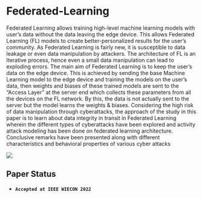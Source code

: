 # Federated-Learning
Federated Learning allows training high-level machine learning models with user’s data without the data 
leaving the edge device. This allows Federated Learning (FL) models to create better-personalized results for the user’s community. As Federated Learning is fairly new, it is susceptible to data leakage or even data manipulation by attackers. The architecture of FL is an Iterative process, hence even a small 
data manipulation can lead to exploding errors. The main aim of Federated Learning is to keep the user’s data on the edge device. This is achieved by sending the base Machine Learning model to the edge device and training the models on the user’s data, then weights and biases of these trained models are sent to the “Access Layer” at the server end which collects these parameters from all the devices on the FL network. By this, the data is not actually sent to the server but the model learns the weights & biases. Considering the high risk of data manipulation through cyberattacks, the approach of the study in this paper is to learn about data integrity in transit in Federated Learning wherein the different types of cyberattacks have been explored and activity attack modeling has been done on federated learning architecture. Conclusive remarks have been presented along with different characteristics and behavioral properties of various cyber attacks

<img src="https://1.bp.blogspot.com/-K65Ed68KGXk/WOa9jaRWC6I/AAAAAAAABsM/gglycD_anuQSp-i67fxER1FOlVTulvV2gCLcB/s640/FederatedLearning_FinalFiles_Flow%2BChart1.png">

## Paper Status
- __`Accepted at IEEE WIECON 2022`__
